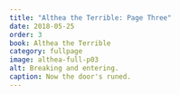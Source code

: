 ```yaml
---
title: "Althea the Terrible: Page Three"
date: 2018-05-25
order: 3
book: Althea the Terrible
category: fullpage
image: althea-full-p03
alt: Breaking and entering.
caption: Now the door's runed.
---
```

